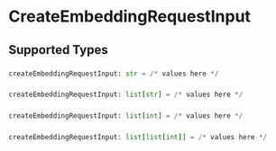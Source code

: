 # CreateEmbeddingRequestInput


## Supported Types

### 

```python
createEmbeddingRequestInput: str = /* values here */
```

### 

```python
createEmbeddingRequestInput: list[str] = /* values here */
```

### 

```python
createEmbeddingRequestInput: list[int] = /* values here */
```

### 

```python
createEmbeddingRequestInput: list[list[int]] = /* values here */
```

